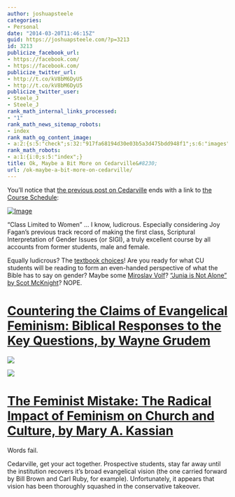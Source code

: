 ```yaml
---
author: joshuapsteele
categories:
- Personal
date: "2014-03-20T11:46:15Z"
guid: https://joshuapsteele.com/?p=3213
id: 3213
publicize_facebook_url:
- https://facebook.com/
- https://facebook.com/
publicize_twitter_url:
- http://t.co/kV8bM6DyU5
- http://t.co/kV8bM6DyU5
publicize_twitter_user:
- Steele_J
- Steele_J
rank_math_internal_links_processed:
- "1"
rank_math_news_sitemap_robots:
- index
rank_math_og_content_image:
- a:2:{s:5:"check";s:32:"917fa68194d30e03b5a3d475bdd948f1";s:6:"images";a:1:{i:0;s:71:"https://joshuapsteele.com/wp-content/uploads/2014/03/untitled.png?w=650";}}
rank_math_robots:
- a:1:{i:0;s:5:"index";}
title: Ok, Maybe a Bit More on Cedarville&#8230;
url: /ok-maybe-a-bit-more-on-cedarville/
---
```


You’ll notice that [the previous post on Cedarville](https://joshuapsteele.com/2014/03/18/cedarville-2/) ends with a link to [the Course Schedule](http://www.cedarville.edu/courses/schedule/2014fa_bi_beth.htm):

[![Image](https://joshuapsteele.com/wp-content/uploads/2014/03/untitled.png?w=650)](https://joshuapsteele.com/wp-content/uploads/2014/03/untitled.png)

“Class Limited to Women” … I know, ludicrous. Especially considering Joy Fagan’s previous track record of making the first class, Scriptural Interpretation of Gender Issues (or SIGI), a truly excellent course by all accounts from former students, male and female.

Equally ludicrous? The [textbook choices](http://cedarville.verbacompare.com/compare/1?src=2&type=2&stoid=10&trm=FALL%2014&cid=2014_4144)! Are you ready for what CU students will be reading to form an even-handed perspective of what the Bible has to say on gender? Maybe some [Miroslav Volf](https://joshuapsteele.com/2013/11/10/volf-on-gender/)? [“Junia is Not Alone” by Scot McKnight](http://www.amazon.com/Junia-Not-Alone-Scot-McKnight-ebook/dp/B006H4PFZ8)? NOPE.

# [Countering the Claims of Evangelical Feminism: Biblical Responses to the Key Questions, by Wayne Grudem](http://www.amazon.com/Countering-Claims-Evangelical-Feminism-Responses/dp/1590525183)

![](http://images.betterworldbooks.com/159/Countering-the-Claims-of-Evangelical-Feminism-Grudem-Wayne-9781590525180.jpg)

![](http://g.christianbook.com/g/ebooks/covers/w185/4/45704_w185.png)

# [The Feminist Mistake: The Radical Impact of Feminism on Church and Culture, by Mary A. Kassian](http://www.amazon.com/The-Feminist-Mistake-Radical-Feminism/dp/1581345704)

Words fail.

Cedarville, get your act together. Prospective students, stay far away until the institution recovers it’s broad evangelical vision (the one carried forward by Bill Brown and Carl Ruby, for example). Unfortunately, it appears that vision has been thoroughly squashed in the conservative takeover.